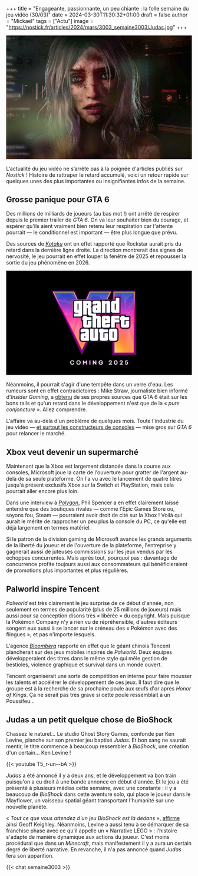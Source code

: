 +++
title = "Engageante, passionnante, un peu chiante : la folle semaine du jeu vidéo (30/03)"
date = 2024-03-30T11:30:32+01:00
draft = false
author = "Mickael"
tags = ["Actu"]
image = "https://nostick.fr/articles/2024/mars/3003_semaine3003/Judas.jpg"
+++ 

![Judas](Judas.jpg "Vivement le week-end.")

L’actualité du jeu vidéo ne s’arrête pas à la poignée d'articles  publiés sur *Nostick* ! Histoire de rattraper le retard accumulé, voici un retour rapide sur quelques unes des plus importantes ou insignifiantes infos de la semaine.

## Grosse panique pour GTA 6

Des millions de milliards de joueurs (au bas mot !) ont arrêté de respirer depuis le premier trailer de *GTA 6*. On va leur souhaiter bien du courage, et espérer qu'ils aient vraiment bien retenu leur respiration car l'attente pourrait — le conditionnel est important — être plus longue que prévu.

Des sources de *[Kotaku](https://kotaku.com/gta-6-development-2026-delay-rockstar-office-release-1851359831)* ont en effet rapporté que Rockstar aurait pris du retard dans la dernière ligne droite. La direction montrerait des signes de nervosité, le jeu pourrait en effet louper la fenêtre de 2025 et repousser la sortie du jeu phénomène en 2026.

![GTA 6](GTA6.jpg "Et si finalement non ?")

Néanmoins, il pourrait s'agir d'une tempête dans un verre d'eau.  Les rumeurs sont en effet contradictoires : Mike Straw, journaliste bien informé d'*Insider Gaming*, a [obtenu](https://twitter.com/MikeStrawMedia/status/1772349615284645941) de ses propres sources que GTA 6 était sur les bons rails et qu'un retard dans le développement n'est que de la « *pure conjoncture* ». Allez comprendre.

L'affaire va au-delà d'un problème de quelques mois. Toute l'industrie du jeu vidéo — [et surtout les constructeurs de consoles](https://nostick.fr/articles/2024/mars/1803_consoles/) — mise gros sur *GTA 6* pour relancer le marché. 

## Xbox veut devenir un supermarché

Maintenant que la Xbox est largement distancée dans la course aux consoles, Microsoft joue la carte de l'ouverture pour gratter de l'argent au-delà de sa seule plateforme. On l'a vu avec le lancement de quatre titres jusqu'à présent exclusifs Xbox sur la Switch et PlayStation, mais cela pourrait aller encore plus loin. 

Dans une interview à *[Polygon](https://www.polygon.com/24108670/xbox-epic-games-store-phil-spencer-interview)*, Phil Spencer a en effet clairement laissé entendre que des boutiques rivales — comme l'Epic Games Store ou, soyons fou, Steam — pourraient avoir droit de cité sur la Xbox ! Voilà qui aurait le mérite de rapprocher un peu plus la console du PC, ce qu'elle est déjà largement en termes matériel.

Si le patron de la division gaming de Microsoft avance les grands arguments de la liberté du joueur et de l'ouverture de la plateforme, l'entreprise y gagnerait aussi de juteuses commissions sur les jeux vendus par les échoppes concurrentes. Mais après tout, pourquoi pas : davantage de concurrence profite toujours aussi aux consommateurs qui bénéficieraient de promotions plus importantes et plus régulières.

## Palworld inspire Tencent

*Palworld* est très clairement le jeu surprise de ce début d'année, non seulement en termes de popularité (plus de 25 millions de joueurs) mais aussi pour sa conception disons très « libérée » du copyright. Mais puisque la Pokémon Company n'y a rien vu de répréhensible, d'autres éditeurs songent eux aussi à se lancer sur le créneau des « Pokémon avec des flingues », et pas n'importe lesquels.

L'agence *[Bloomberg](https://financialpost.com/pmn/business-pmn/tencents-next-big-gaming-bets-draw-on-viral-phenom-palworld)* rapporte en effet que le géant chinois Tencent plancherait sur des jeux mobiles inspirés de *Palworld*. Deux équipes développeraient des titres dans le même style qui mêle gestion de bestioles, violence graphique et survival dans un monde ouvert.

Tencent organiserait une sorte de compétition en interne pour faire mousser les talents et accélérer le développement de ces jeux. Il faut dire que le groupe est à la recherche de sa prochaine poule aux œufs d'or après *Honor of Kings*. Ça ne serait pas très grave si cette poule ressemblait à un Poussifeu…

## Judas a un petit quelque chose de BioShock

Chassez le naturel… Le studio Ghost Story Games, confonde par Ken Levine, planche sur son premier jeu baptisé *Judas*. Et bon sang ne saurait mentir, le titre commence à beaucoup ressembler à *BioShock*, une création d'un certain… Ken Levine ! 

{{< youtube T5_r-un--bA >}} 

*Judas* a été annoncé il y a deux ans, et le développement va bon train puisqu'on a eu droit à une bande annonce en début d'année. Et le jeu a été présenté à plusieurs médias cette semaine, avec une constante : il y a beaucoup de *BioShock* dans cette aventure solo, qui place le joueur dans le Mayflower, un vaisseau spatial géant transportant l'humanité sur une nouvelle planète.

« *Tout ce que vous attendez d'un jeu BioShock est là dedans* », [affirme](https://www.youtube.com/watch?v=J5wjyC1P1Jc&t=88s) ainsi Geoff Keighley. Néanmoins, Levine a aussi tenu à se démarquer de sa franchise phase avec ce qu'il appelle un « Narrative LEGO » : l'histoire s'adapte de manière dynamique aux actions du joueur. C'est moins procédural que dans un *Minecraft*, mais manifestement il y a aura un certain degré de liberté narrative. En revanche, il n'a pas annoncé quand *Judas* fera son apparition.

{{< chat semaine3003 >}}